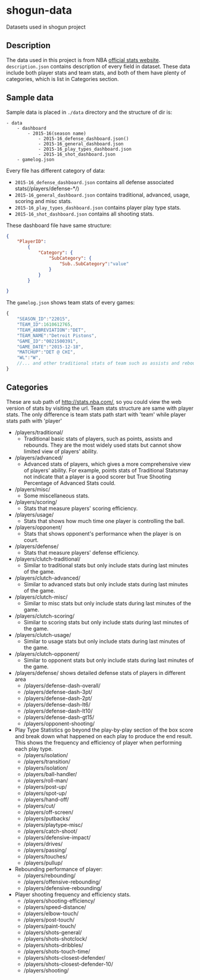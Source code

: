 # shogun-data

Datasets used in shogun project

## Description

The data used in this project is from NBA [official stats website](http://stats.nba.com/players/). `description.json` contains description of every field in dataset. These data include both player stats and team stats, and both of them have plenty of categories, which is list in Categories section.

## Sample data

Sample data is placed in `./data` directory and the structure of dir is:

```
- data
    - dashboard
        - 2015-16(season name)
            - 2015-16_defense_dashboard.json()
            - 2015-16_general_dashboard.json
            - 2015-16_play_types_dashboard.json
            - 2015-16_shot_dashboard.json
    - gamelog.json
```

Every file has different category of data:

* `2015-16_defense_dashboard.json` contains all defense associated stats(/players/defense-*/)
* `2015-16_general_dashboard.json` contains traditional, advanced, usage, scoring and misc stats.
* `2015-16_play_types_dashboard.json` contains player play type stats.
* `2015-16_shot_dashboard.json` contains all shooting stats.

These dashboard file have same structure:

```json
{
    "PlayerID":
        {
            "Category": {
                "SubCategory": {
                    "Sub..SubCategory":"value"
                }
            }
        }

}
```

The `gamelog.json` shows team stats of every games:

```javascript
{
    "SEASON_ID":"22015",
    "TEAM_ID":1610612765,
    "TEAM_ABBREVIATION":"DET",
    "TEAM_NAME":"Detroit Pistons",
    "GAME_ID":"0021500391",
    "GAME_DATE":"2015-12-18",
    "MATCHUP":"DET @ CHI",
    "WL":"W",
    //... and other traditional stats of team such as assists and rebounds.
}
```

## Categories

These are sub path of http://stats.nba.com/, so you could view the web version of stats by visiting the url. Team stats structure are same with player stats. The only difference is team stats path start with 'team' while player stats path with 'player'

* /players/traditional/
    * Traditional basic stats of players, such as points, assists and rebounds. They are the most widely used stats but cannot show limited view of players' ability.
* /players/advanced/
    * Advanced stats of players, which gives a more comprehensive view of players' ability. For example, points  stats of Traditional Statsmay not indicate that a player is a good scorer but True Shooting Percentage of Advanced Stats could.
* /players/misc/
    * Some miscellaneous stats.
* /players/scoring/
    * Stats that measure players' scoring efficiency.
* /players/usage/
    * Stats that shows how much time one player is controlling the ball.
* /players/opponent/
    * Stats that shows opponent's performance when the player is on court.
* /players/defense/
    * Stats that measure players' defense efficiency.
* /players/clutch-traditional/
    * Similar to traditional stats but only include stats during last minutes of the game.
* /players/clutch-advanced/
    * Similar to advanced stats but only include stats during last minutes of the game.
* /players/clutch-misc/
    * Similar to misc stats but only include stats during last minutes of the game.
* /players/clutch-scoring/
    * Similar to scoring stats but only include stats during last minutes of the game.
* /players/clutch-usage/
    * Similar to usage stats but only include stats during last minutes of the game.
* /players/clutch-opponent/
    * Similar to opponent stats but only include stats during last minutes of the game.
* /players/defense/ shows detailed defense stats of players in different area
    * /players/defense-dash-overall/
    * /players/defense-dash-3pt/
    * /players/defense-dash-2pt/
    * /players/defense-dash-lt6/
    * /players/defense-dash-lt10/
    * /players/defense-dash-gt15/
    * /players/opponent-shooting/
* Play Type Statistics go beyond the play-by-play section of the box score and break down what happened on each play to produce the end result. This shows the frequency and efficiency of player when performing each play type.
    * /players/isolation/
    * /players/transition/
    * /players/isolation/
    * /players/ball-handler/
    * /players/roll-man/
    * /players/post-up/
    * /players/spot-up/
    * /players/hand-off/
    * /players/cut/
    * /players/off-screen/
    * /players/putbacks/
    * /players/playtype-misc/
    * /players/catch-shoot/
    * /players/defensive-impact/
    * /players/drives/
    * /players/passing/
    * /players/touches/
    * /players/pullup/
* Rebounding performance of player:
    * /players/rebounding/
    * /players/offensive-rebounding/
    * /players/defensive-rebounding/
* Player shooting frequency and efficiency stats.
    * /players/shooting-efficiency/
    * /players/speed-distance/
    * /players/elbow-touch/
    * /players/post-touch/
    * /players/paint-touch/
    * /players/shots-general/
    * /players/shots-shotclock/
    * /players/shots-dribbles/
    * /players/shots-touch-time/
    * /players/shots-closest-defender/
    * /players/shots-closest-defender-10/
    * /players/shooting/
